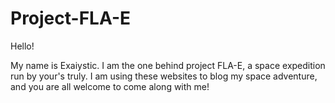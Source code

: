 # Project-FLA-E

Hello!

My name is Exaiystic. I am the one behind project FLA-E, a space expedition run by your's truly.
I am using these websites to blog my space adventure, and you are all welcome to come along with me!
